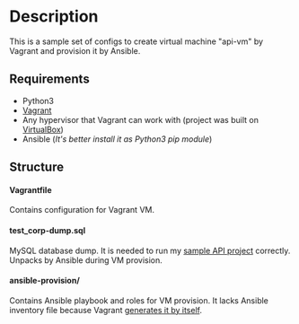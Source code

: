 # Description

This is a sample set of configs to create virtual machine "api-vm" by Vagrant 
and provision it by Ansible.

## Requirements

- Python3
- [Vagrant](https://www.vagrantup.com/intro/getting-started/install.html)
- Any hypervisor that Vagrant can work with (project was built on [VirtualBox](https://www.virtualbox.org/))
- Ansible (*It's better install it as Python3 pip module*)

## Structure

#### Vagrantfile

Contains configuration for Vagrant VM.

#### test_corp-dump.sql

MySQL database dump. It is needed to run my 
[sample API project](https://github.com/Trofogol/sample-http-api) correctly. 
Unpacks by Ansible during VM provision.

#### ansible-provision/

Contains Ansible playbook and roles for VM provision. It lacks Ansible 
inventory file because Vagrant 
[generates it by itself](https://www.vagrantup.com/docs/provisioning/ansible_intro.html#auto-generated-inventory).
